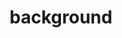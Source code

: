 ---
layout: background
permalink: /background/
title: background
description: Page for background
nav: true
order : 1
---